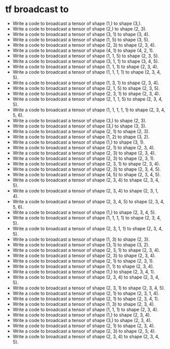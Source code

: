 # tf broadcast to

- Write a code to broadcast a tensor of shape (1,) to shape (3,).
- Write a code to broadcast a tensor of shape (2,) to shape (2, 3).
- Write a code to broadcast a tensor of shape (3, 1) to shape (3, 4).
- Write a code to broadcast a tensor of shape (1, 5) to shape (3, 5).
- Write a code to broadcast a tensor of shape (2, 3) to shape (2, 3, 4).
- Write a code to broadcast a tensor of shape (4, 1) to shape (4, 2, 1).
- Write a code to broadcast a tensor of shape (1, 1, 5) to shape (2, 3, 5).
- Write a code to broadcast a tensor of shape (3, 1, 1) to shape (3, 4, 5).
- Write a code to broadcast a tensor of shape (1, 1, 1) to shape (2, 3, 4).
- Write a code to broadcast a tensor of shape (1, 1, 1, 1) to shape (2, 3, 4, 5).
- Write a code to broadcast a tensor of shape (1, 3, 1) to shape (2, 3, 4).
- Write a code to broadcast a tensor of shape (2, 1, 5) to shape (2, 3, 5).
- Write a code to broadcast a tensor of shape (2, 3, 1) to shape (2, 3, 4).
- Write a code to broadcast a tensor of shape (2, 1, 1, 5) to shape (2, 3, 4, 5).
- Write a code to broadcast a tensor of shape (1, 1, 1, 1, 1) to shape (2, 3, 4, 5, 6).
- Write a code to broadcast a tensor of shape (3,) to shape (2, 3).
- Write a code to broadcast a tensor of shape (3,) to shape (3, 3).
- Write a code to broadcast a tensor of shape (2, 1) to shape (2, 3).
- Write a code to broadcast a tensor of shape (1, 2) to shape (3, 2).
- Write a code to broadcast a tensor of shape (1,) to shape (3, 1).
- Write a code to broadcast a tensor of shape (2, 1) to shape (2, 3, 4).
- Write a code to broadcast a tensor of shape (2, 3) to shape (2, 3, 4).
- Write a code to broadcast a tensor of shape (2, 3) to shape (2, 3, 1).
- Write a code to broadcast a tensor of shape (2, 3, 1) to shape (2, 3, 4).
- Write a code to broadcast a tensor of shape (2, 3) to shape (2, 3, 4, 5).
- Write a code to broadcast a tensor of shape (4, 5) to shape (2, 3, 4, 5).
- Write a code to broadcast a tensor of shape (2, 3, 4) to shape (2, 3, 4, 5).
- Write a code to broadcast a tensor of shape (2, 3, 4) to shape (2, 3, 1, 4).
- Write a code to broadcast a tensor of shape (2, 3, 4, 5) to shape (2, 3, 4, 5, 6).
- Write a code to broadcast a tensor of shape (1,) to shape (2, 3, 4, 5).
- Write a code to broadcast a tensor of shape (1, 1, 1, 1) to shape (2, 3, 4, 5).
- Write a code to broadcast a tensor of shape (2, 3, 1, 1) to shape (2, 3, 4, 5).
- Write a code to broadcast a tensor of shape (1, 3) to shape (2, 3).
- Write a code to broadcast a tensor of shape (3, 1) to shape (3, 2).
- Write a code to broadcast a tensor of shape (2, 3, 1) to shape (2, 3, 4).
- Write a code to broadcast a tensor of shape (2, 3) to shape (2, 3, 4).
- Write a code to broadcast a tensor of shape (2, 1) to shape (2, 3, 1).
- Write a code to broadcast a tensor of shape (1, 1) to shape (2, 3, 4).
- Write a code to broadcast a tensor of shape (1,) to shape (2, 3, 4, 1).
- Write a code to broadcast a tensor of shape (2, 3, 4) to shape (2, 3, 4, 5).
- Write a code to broadcast a tensor of shape (2, 3, 1) to shape (2, 3, 4, 5).
- Write a code to broadcast a tensor of shape (2, 1) to shape (2, 3, 1, 4).
- Write a code to broadcast a tensor of shape (2, 1) to shape (2, 3, 4, 1).
- Write a code to broadcast a tensor of shape (1, 3) to shape (2, 3, 4).
- Write a code to broadcast a tensor of shape (1, 1, 1) to shape (2, 3, 4).
- Write a code to broadcast a tensor of shape (1,) to shape (2, 3, 4).
- Write a code to broadcast a tensor of shape (3,) to shape (2, 3, 4).
- Write a code to broadcast a tensor of shape (2, 1) to shape (2, 3, 4).
- Write a code to broadcast a tensor of shape (2, 3) to shape (2, 3, 4).
- Write a code to broadcast a tensor of shape (2, 3, 4) to shape (2, 3, 4, 5).
